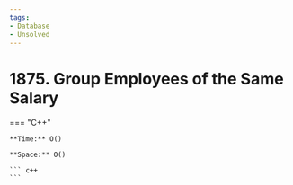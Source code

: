 ```yaml
---
tags:
- Database
- Unsolved
---
```



# 1875. Group Employees of the Same Salary

=== "C++"

    **Time:** O()

    **Space:** O()

    ``` c++
    ```